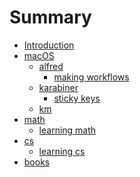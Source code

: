 # Summary

* [Introduction][1]
* [macOS][2]
	* [alfred][3]
		* [making workflows][4]
	* [karabiner][5]
		* [sticky keys][6]
	* [km][7]
* [math][8]
	* [learning math][9]
* [cs][10]
	* [learning cs][11]
* [books][12]

[1]:	readme.md
[2]:	./macOS/macOS.md
[3]:	./macOS/alfred/Alfred.md
[4]:	./macOS/alfred/making-workflows.md
[5]:	./macOS/karabiner/Karabiner.md
[6]:	./macOS/karabiner/sticky-keys.md
[7]:	./macOS/km/km.md
[8]:	./math/Math.md
[9]:	./math/learning-math.md
[10]:	./cs/cs.md
[11]:	./cs/learning-cs.md
[12]:	./books/Books.md